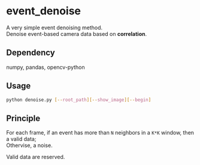 # event_denoise
A very simple event denoising method.  
Denoise event-based camera data based on **correlation**.

## Dependency
numpy, pandas, opencv-python

## Usage
```bash
python denoise.py [--root_path][--show_image][--begin]
```

## Principle
For each frame, if an event has more than `N` neighbors in a `K*K` window, then a valid data;  
Othervise, a noise.

Valid data are reserved.
